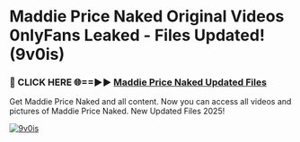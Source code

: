 # Maddie Price Naked Original Videos 0nlyFans Leaked - Files Updated! (9v0is)

<h3>🔴 CLICK HERE 🌐==►► <a href="https://tinyurl.com/up5wt9bj" rel="nofollow">Maddie Price Naked Updated Files</a></h3>

Get Maddie Price Naked and all content. Now you can access all videos and pictures of Maddie Price Naked. New Updated Files 2025!

[![9v0is](https://i.imgur.com/ABiUzMV.gif)](https://tinyurl.com/up5wt9bj)
